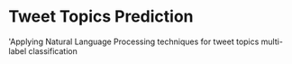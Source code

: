 # Tweet Topics Prediction
'Applying Natural Language Processing techniques for tweet topics multi-label classification